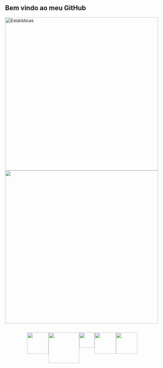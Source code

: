 ## Bem vindo ao meu GitHub


<div>
<img src="https://github-readme-stats.vercel.app/api?username=PedroHenriqueSantosBrasileiro&show_icons=true&theme=dark" alt="Estatísticas" width="500">
<img src="https://github-readme-stats.vercel.app/api/top-langs/?username=PedroHenriqueSantosBrasileiro&layout=compact&theme=dark" width="500">
</div>

##
<div style="display: flex; justify-content: center;">
  <img src="https://cdn.jsdelivr.net/gh/devicons/devicon/icons/java/java-original.svg" align="center" widht="70px" height="70px"/>
  <img src="https://cdn.jsdelivr.net/gh/devicons/devicon/icons/mysql/mysql-original-wordmark.svg" align="center" widht="100px" height="100px" />
  <img src="https://cdn.jsdelivr.net/gh/devicons/devicon/icons/spring/spring-original.svg" align="center" widht="50px" height="50px" />
  <img src="https://cdn.jsdelivr.net/gh/devicons/devicon/icons/html5/html5-original-wordmark.svg" align="center" widht="70px" height="70px"  />
  <img src="https://cdn.jsdelivr.net/gh/devicons/devicon/icons/css3/css3-original-wordmark.svg"  align="center" widht="70px" height="70px" />
          
            

</div>








